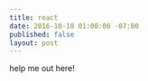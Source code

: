 ```yaml
---
title: react
date: 2016-10-10 01:00:00 -07:00
published: false
layout: post
---
```


help me out here!
